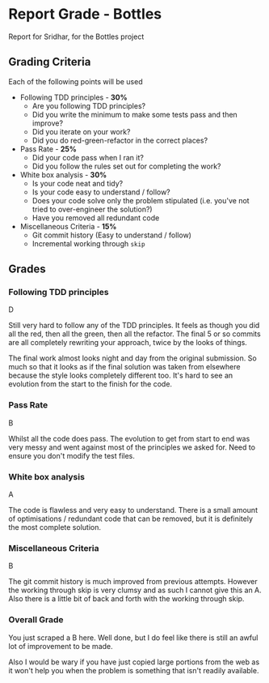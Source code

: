 # Report Grade - Bottles

Report for Sridhar, for the Bottles project

## Grading Criteria

Each of the following points will be used
* Following TDD principles - **30%**
  * Are you following TDD principles?
  * Did you write the minimum to make some tests pass and then improve?
  * Did you iterate on your work?
  * Did you do red-green-refactor in the correct places?
* Pass Rate - **25%**
  * Did your code pass when I ran it?
  * Did you follow the rules set out for completing the work?
* White box analysis - **30%**
  * Is your code neat and tidy?
  * Is your code easy to understand / follow?
  * Does your code solve only the problem stipulated (i.e. you've not tried to over-engineer the solution?)
  * Have you removed all redundant code
* Miscellaneous Criteria - **15%**
  * Git commit history (Easy to understand / follow)
  * Incremental working through `skip`

## Grades

### Following TDD principles

D

Still very hard to follow any of the TDD principles. It feels as though you did all the red, then all the
green, then all the refactor. The final 5 or so commits are all completely rewriting your approach, twice by
the looks of things.

The final work almost looks night and day from the original submission. So much so that it looks as if the
final solution was taken from elsewhere because the style looks completely different too. It's hard to see
an evolution from the start to the finish for the code.

### Pass Rate

B

Whilst all the code does pass. The evolution to get from start to end was very messy and went against most of
the principles we asked for. Need to ensure you don't modify the test files.

### White box analysis

A

The code is flawless and very easy to understand. There is a small amount of optimisations / redundant code
that can be removed, but it is definitely the most complete solution.

### Miscellaneous Criteria

B

The git commit history is much improved from previous attempts. However the working through skip is very clumsy
and as such I cannot give this an A. Also there is a little bit of back and forth with the working through skip.

### Overall Grade

You just scraped a B here. Well done, but I do feel like there is still an awful lot of improvement to be made.

Also I would be wary if you have just copied large portions from the web as it won't help you when the problem
is something that isn't readily available.
